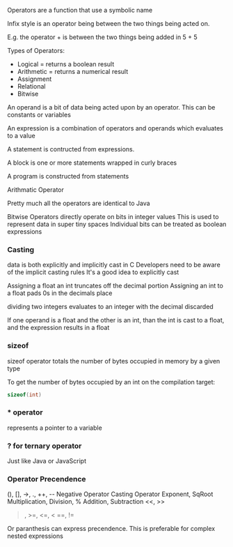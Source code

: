 Operators are a function that use a symbolic name

Infix style is an operator being between the two things being acted on.

E.g. the operator + is between the two things being added in 5 + 5

Types of Operators:

- Logical = returns a boolean result
- Arithmetic = returns a numerical result
- Assignment
- Relational
- Bitwise

An operand is a bit of data being acted upon by an operator. This can be constants or variables

An expression is a combination of operators and operands which evaluates to a value

A statement is contructed from expressions.

A block is one or more statements wrapped in curly braces

A program is constructed from statements

Arithmatic Operator

Pretty much all the operators are identical to Java

Bitwise Operators directly operate on bits in integer values
This is used to represent data in super tiny spaces
Individual bits can be treated as boolean expressions

### Casting

data is both explicitly and implicitly cast in C
Developers need to be aware of the implicit casting rules
It's a good idea to explicitly cast

Assigning a float an int truncates off the decimal portion
Assigning an int to a float pads 0s in the decimals place

dividing two integers evaluates to an integer with the decimal discarded

If one operand is a float and the other is an int, than the int is cast to a float, and the expression results in a float

### sizeof

sizeof operator totals the number of bytes occupied in memory by a given type

To get the number of bytes occupied by an int on the compilation target:

```c
sizeof(int)
```

### \* operator

represents a pointer to a variable

### ? for ternary operator

Just like Java or JavaScript

### Operator Precendence

(), [], ->, ., ++, --
Negative Operator
Casting Operator
Exponent, SqRoot
Multiplication, Division, %
Addition, Subtraction
<<, >>

> , >=, <=, <
> ==, !=

Or paranthesis can express precendence. This is preferable for complex nested expressions
